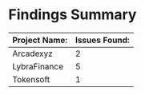 

# Findings Summary

| Project Name:                | Issues Found: |
| ---------------------------- | ------------- |
| Arcadexyz                    | 2             |
| LybraFinance                 | 5             |
| Tokensoft                    | 1             |

